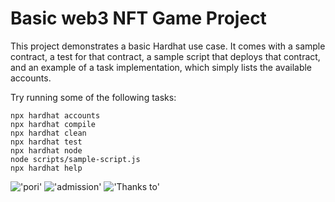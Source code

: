 # Basic web3 NFT Game Project

This project demonstrates a basic Hardhat use case. It comes with a sample contract, a test for that contract, a sample script that deploys that contract, and an example of a task implementation, which simply lists the available accounts.

Try running some of the following tasks:

```shell
npx hardhat accounts
npx hardhat compile
npx hardhat clean
npx hardhat test
npx hardhat node
node scripts/sample-script.js
npx hardhat help
```
!['pori']('./img/nft.jpg')
!['admission']('./img/tokenURI.jpg')
!['Thanks to']('https://app.buildspace.so/')